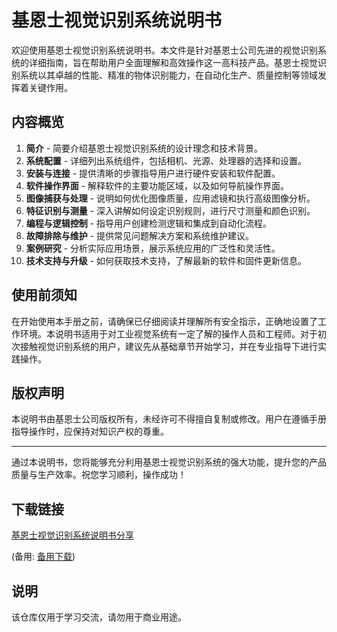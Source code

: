 # 基恩士视觉识别系统说明书

欢迎使用基恩士视觉识别系统说明书。本文件是针对基恩士公司先进的视觉识别系统的详细指南，旨在帮助用户全面理解和高效操作这一高科技产品。基恩士视觉识别系统以其卓越的性能、精准的物体识别能力，在自动化生产、质量控制等领域发挥着关键作用。

## 内容概览

1. **简介** - 简要介绍基恩士视觉识别系统的设计理念和技术背景。
2. **系统配置** - 详细列出系统组件，包括相机、光源、处理器的选择和设置。
3. **安装与连接** - 提供清晰的步骤指导用户进行硬件安装和软件配置。
4. **软件操作界面** - 解释软件的主要功能区域，以及如何导航操作界面。
5. **图像捕获与处理** - 说明如何优化图像质量，应用滤镜和执行高级图像分析。
6. **特征识别与测量** - 深入讲解如何设定识别规则，进行尺寸测量和颜色识别。
7. **编程与逻辑控制** - 指导用户创建检测逻辑和集成到自动化流程。
8. **故障排除与维护** - 提供常见问题解决方案和系统维护建议。
9. **案例研究** - 分析实际应用场景，展示系统应用的广泛性和灵活性。
10. **技术支持与升级** - 如何获取技术支持，了解最新的软件和固件更新信息。

## 使用前须知

在开始使用本手册之前，请确保已仔细阅读并理解所有安全指示，正确地设置了工作环境。本说明书适用于对工业视觉系统有一定了解的操作人员和工程师。对于初次接触视觉识别系统的用户，建议先从基础章节开始学习，并在专业指导下进行实践操作。

## 版权声明

本说明书由基恩士公司版权所有，未经许可不得擅自复制或修改。用户在遵循手册指导操作时，应保持对知识产权的尊重。

---

通过本说明书，您将能够充分利用基恩士视觉识别系统的强大功能，提升您的产品质量与生产效率。祝您学习顺利，操作成功！

## 下载链接
[基恩士视觉识别系统说明书分享](https://pan.quark.cn/s/4ebb3dfc21f7) 

(备用: [备用下载](https://pan.baidu.com/s/1RxaB6IzaFolKaIX-gRK9aA?pwd=1234))

## 说明

该仓库仅用于学习交流，请勿用于商业用途。
